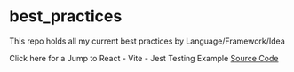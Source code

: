 # best_practices

This repo holds all my current best practices by Language/Framework/Idea

Click here for a Jump to React - Vite - Jest Testing Example
[Source Code](/testing/vite-with-tests/)
